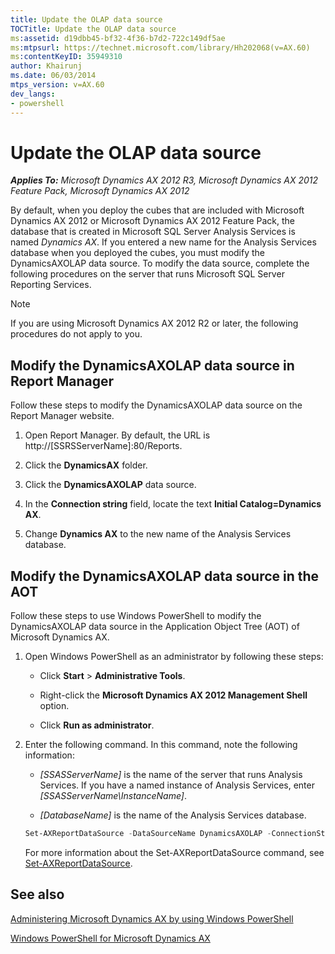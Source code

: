 ```yaml
---
title: Update the OLAP data source
TOCTitle: Update the OLAP data source
ms:assetid: d19dbb45-bf32-4f36-b7d2-722c149df5ae
ms:mtpsurl: https://technet.microsoft.com/library/Hh202068(v=AX.60)
ms:contentKeyID: 35949310
author: Khairunj
ms.date: 06/03/2014
mtps_version: v=AX.60
dev_langs:
- powershell
---
```


# Update the OLAP data source 


_**Applies To:** Microsoft Dynamics AX 2012 R3, Microsoft Dynamics AX 2012 Feature Pack, Microsoft Dynamics AX 2012_

By default, when you deploy the cubes that are included with Microsoft Dynamics AX 2012 or Microsoft Dynamics AX 2012 Feature Pack, the database that is created in Microsoft SQL Server Analysis Services is named *Dynamics AX*. If you entered a new name for the Analysis Services database when you deployed the cubes, you must modify the DynamicsAXOLAP data source. To modify the data source, complete the following procedures on the server that runs Microsoft SQL Server Reporting Services.


> [!NOTE]
> <P>If you are using Microsoft Dynamics AX 2012 R2 or later, the following procedures do not apply to you.</P>



## Modify the DynamicsAXOLAP data source in Report Manager

Follow these steps to modify the DynamicsAXOLAP data source on the Report Manager website.

1.  Open Report Manager. By default, the URL is http://\[SSRSServerName\]:80/Reports.

2.  Click the **DynamicsAX** folder.

3.  Click the **DynamicsAXOLAP** data source.

4.  In the **Connection string** field, locate the text **Initial Catalog=Dynamics AX**.

5.  Change **Dynamics AX** to the new name of the Analysis Services database.

## Modify the DynamicsAXOLAP data source in the AOT

Follow these steps to use Windows PowerShell to modify the DynamicsAXOLAP data source in the Application Object Tree (AOT) of Microsoft Dynamics AX.

1.  Open Windows PowerShell as an administrator by following these steps:
    
      - Click **Start** \> **Administrative Tools**.
    
      - Right-click the **Microsoft Dynamics AX 2012 Management Shell** option.
    
      - Click **Run as administrator**.

2.  Enter the following command. In this command, note the following information:
    
      - *\[SSASServerName\]* is the name of the server that runs Analysis Services. If you have a named instance of Analysis Services, enter *\[SSASServerName\\InstanceName\]*.
    
      - *\[DatabaseName\]* is the name of the Analysis Services database.
    
    <!-- end list -->
    
    ``` powershell
    Set-AXReportDataSource -DataSourceName DynamicsAXOLAP -ConnectionString “Provider=MSOLAP.4;Integrated Security=SSPI;Persist Security Info=True;Data Source=[SSASServerName];Initial Catalog=[DatabaseName]”
    ```
    
    For more information about the Set-AXReportDataSource command, see [Set-AXReportDataSource](http://go.microsoft.com/fwlink/?linkid=217552).

## See also

[Administering Microsoft Dynamics AX by using Windows PowerShell](administering-microsoft-dynamics-ax-by-using-windows-powershell.md)

[Windows PowerShell for Microsoft Dynamics AX](windows-powershell-for-microsoft-dynamics-ax.md)

  


